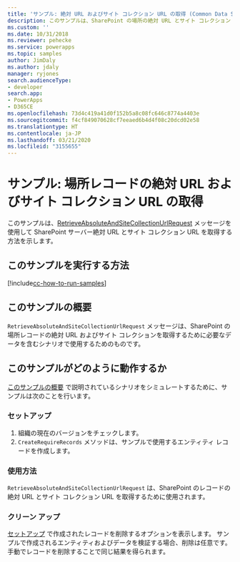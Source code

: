 ```yaml
---
title: 'サンプル: 絶対 URL およびサイト コレクション URL の取得 (Common Data Service) | Microsoft Docs'
description: このサンプルは、SharePoint の場所の絶対 URL とサイト コレクション URL を取得する方法を示します。
ms.custom: ''
ms.date: 10/31/2018
ms.reviewer: pehecke
ms.service: powerapps
ms.topic: samples
author: JimDaly
ms.author: jdaly
manager: ryjones
search.audienceType:
- developer
search.app:
- PowerApps
- D365CE
ms.openlocfilehash: 73d4c419a41d0f152b5a8c08fc646c8774a4403e
ms.sourcegitcommit: f4cf849070628cf7eeaed6b4d4f08c20dcd02e58
ms.translationtype: HT
ms.contentlocale: ja-JP
ms.lasthandoff: 03/21/2020
ms.locfileid: "3155655"
---
```

# <a name="sample-retrieve-absolute-url-and-site-collection-url-of-a-location-record"></a>サンプル: 場所レコードの絶対 URL およびサイト コレクション URL の取得

<!-- https://docs.microsoft.com/dynamics365/customer-engagement/developer/integration-dev/sample-retrieve-absolute-url-and-site-collection-url-of-a-location-record -->

このサンプルは、[RetrieveAbsoluteAndSiteCollectionUrlRequest](https://docs.microsoft.com/dotnet/api/microsoft.crm.sdk.messages.retrieveabsoluteandsitecollectionurlrequest?view=dynamics-general-ce-9) メッセージを使用して SharePoint サーバー絶対 URL とサイト コレクション URL を取得する方法を示します。

## <a name="how-to-run-this-sample"></a>このサンプルを実行する方法

[!include[cc-how-to-run-samples](../../includes/cc-how-to-run-samples.md)]

## <a name="what-this-sample-does"></a>このサンプルの概要

`RetrieveAbsoluteAndSiteCollectionUrlRequest` メッセージは、SharePoint の場所レコードの絶対 URL およびサイト コレクションを取得するために必要なデータを含むシナリオで使用するためのものです。

## <a name="how-this-sample-works"></a>このサンプルがどのように動作するか

[このサンプルの概要](#what-this-sample-does) で説明されているシナリオをシミュレートするために、サンプルは次のことを行います。

### <a name="setup"></a>セットアップ

1. 組織の現在のバージョンをチェックします。 
1. `CreateRequireRecords` メソッドは、サンプルで使用するエンティティ レコードを作成します。

### <a name="demonstrate"></a>使用方法

`RetrieveAbsoluteAndSiteCollectionUrlRequest` は、SharePoint のレコードの絶対 URL とサイト コレクション URL を取得するために使用されます。

### <a name="clean-up"></a>クリーン アップ

[セットアップ](#setup) で作成されたレコードを削除するオプションを表示します。 サンプルで作成されるエンティティおよびデータを検証する場合、削除は任意です。 手動でレコードを削除することで同じ結果を得られます。
